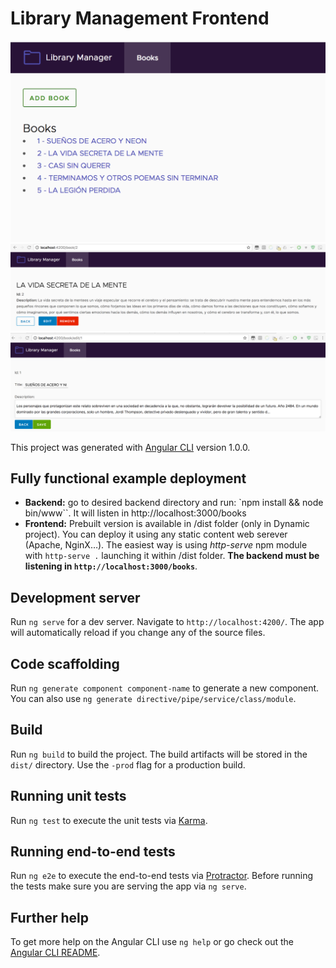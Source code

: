 # Library Management Frontend
![](../readmeFiles/index.png)
![](../readmeFiles/details.png)
![](../readmeFiles/edit.png)

This project was generated with [Angular CLI](https://github.com/angular/angular-cli) version 1.0.0.

## Fully functional example deployment

* **Backend:** go to desired backend directory and run: `npm install && node bin/www``. It will listen in http://localhost:3000/books
* **Frontend:** Prebuilt version is available in /dist folder (only in Dynamic project). You can deploy it using any static content web serever (Apache, NginX…). The easiest way is using *http-serve* npm module with `http-serve .` launching it within /dist folder. **The backend must be listening in `http://localhost:3000/books`**. 

## Development server

Run `ng serve` for a dev server. Navigate to `http://localhost:4200/`. The app will automatically reload if you change any of the source files.

## Code scaffolding

Run `ng generate component component-name` to generate a new component. You can also use `ng generate directive/pipe/service/class/module`.

## Build

Run `ng build` to build the project. The build artifacts will be stored in the `dist/` directory. Use the `-prod` flag for a production build.

## Running unit tests

Run `ng test` to execute the unit tests via [Karma](https://karma-runner.github.io).

## Running end-to-end tests

Run `ng e2e` to execute the end-to-end tests via [Protractor](http://www.protractortest.org/).
Before running the tests make sure you are serving the app via `ng serve`.

## Further help

To get more help on the Angular CLI use `ng help` or go check out the [Angular CLI README](https://github.com/angular/angular-cli/blob/master/README.md).
